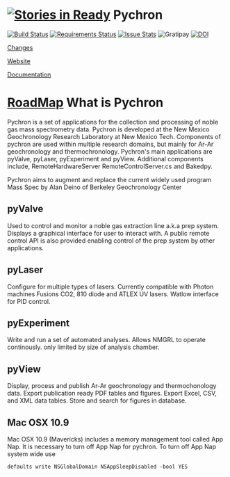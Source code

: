 [![Stories in Ready](https://badge.waffle.io/NMGRL/pychron.png?label=ready&title=Ready)](https://waffle.io/NMGRL/pychron)
Pychron
========

[![Build Status](https://travis-ci.org/NMGRL/pychron.png?branch=develop)](https://travis-ci.org/NMGRL/pychron)
[![Requirements Status](https://requires.io/github/NMGRL/pychron/requirements.png?branch=develop)](https://requires.io/github/NMGRL/pychron/requirements/?branch=develop)
[![Issue Stats](http://issuestats.com/github/nmgrl/pychron/badge/issue)](http://issuestats.com/github/nmgrl/pychron)
![Gratipay](http://img.shields.io/gratipay/jirhiker.svg)
[![DOI](https://zenodo.org/badge/doi/10.5281/zenodo.9884.png)](https://zenodo.org/record/9884#.U3Tp8V4rjfM)

[Changes](CHANGELOG.md)

[Website](http://nmgrl.github.io/pychron/)

[Documentation](http://pychron.readthedocs.org)

[RoadMap](ROADMAP.md)
What is Pychron
===============

Pychron is a set of applications for the collection and processing of noble gas mass spectrometry data. Pychron is developed at the New Mexico Geochronology Research Laboratory at New Mexico Tech. Components of pychron are used within multiple research domains, but mainly for Ar-Ar geochronology and thermochronology. Pychron's main applications are pyValve, pyLaser, pyExperiment and pyView. Additional components include, RemoteHardwareServer RemoteControlServer.cs and Bakedpy. 

Pychron aims to augment and replace the current widely used program Mass Spec by Alan Deino of Berkeley Geochronology Center


pyValve
-----------
Used to control and monitor a noble gas extraction line a.k.a prep system. Displays a graphical interface for user to interact with. A public remote control API is also provided enabling control of the prep system by other applications.

pyLaser
----------
Configure for multiple types of lasers. Currently compatible with Photon machines Fusions CO2, 810 diode and ATLEX UV lasers. Watlow interface for PID control. 

pyExperiment
--------------
Write and run a set of automated analyses. Allows NMGRL to operate continously. only limited by size of analysis chamber. 

pyView
-------
Display, process and publish Ar-Ar geochronology and thermochonology data. Export publication ready PDF tables and figures. Export Excel, CSV, and XML data tables. Store and search for figures in database.  


Mac OSX 10.9
--------------------
Mac OSX 10.9 (Mavericks) includes a memory management tool called App Nap. It is necessary to 
turn off App Nap for pychron. 
To turn off App Nap system wide use

    
    defaults write NSGlobalDomain NSAppSleepDisabled -bool YES
